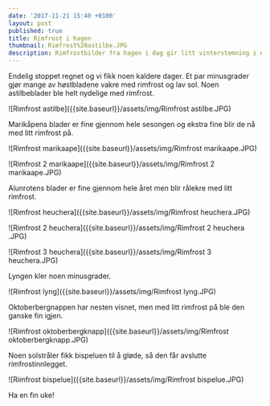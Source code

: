 ```yaml
---
date: '2017-11-21 15:40 +0100'
layout: post
published: true
title: Rimfrost i hagen
thumbnail: Rimfrost%20astilbe.JPG
description: Rimfrostbilder fra hagen i dag gir litt vinterstemning i november.
---
```


Endelig stoppet regnet og vi fikk noen kaldere dager. Et par minusgrader gjør mange av høstbladene vakre med rimfrost og lav sol. Noen astilbeblader ble helt nydelige med rimfrost. 

![Rimfrost astilbe]({{site.baseurl}}/assets/img/Rimfrost astilbe.JPG)

Marikåpens blader er fine gjennom hele sesongen og ekstra fine blir de nå med litt rimfrost på.

![Rimfrost marikaape]({{site.baseurl}}/assets/img/Rimfrost marikaape.JPG)

![Rimfrost 2 marikaape]({{site.baseurl}}/assets/img/Rimfrost 2 marikaape.JPG)

<!--more-->

Alunrotens blader er fine gjennom hele året men blir rålekre med litt rimfrost. 

![Rimfrost heuchera]({{site.baseurl}}/assets/img/Rimfrost heuchera.JPG)

![Rimfrost 2 heuchera]({{site.baseurl}}/assets/img/Rimfrost 2 heuchera .JPG)

![Rimfrost 3 heuchera]({{site.baseurl}}/assets/img/Rimfrost 3 heuchera.JPG)

Lyngen kler noen minusgrader.

![Rimfrost lyng]({{site.baseurl}}/assets/img/Rimfrost lyng.JPG)

Oktoberbergnappen har nesten visnet, men med litt rimfrost på ble den ganske fin igjen.

![Rimfrost oktoberbergknapp]({{site.baseurl}}/assets/img/Rimfrost oktoberbergknapp.JPG)

Noen solstråler fikk bispeluen til å gløde, så den får avslutte rimfrostinnlegget.

![Rimfrost bispelue]({{site.baseurl}}/assets/img/Rimfrost bispelue.JPG)

Ha en fin uke!

